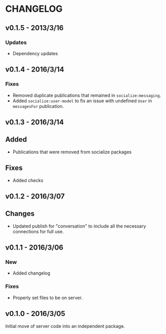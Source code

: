# CHANGELOG

## v0.1.5 - 2013/3/16

### Updates

*   Dependency updates

## v0.1.4 - 2016/3/14

### Fixes

*   Removed duplicate publications that remained in `socialize:messaging`.
*   Added `socialize:user-model` to fix an issue with undefined `User` in `messagesFor` publication.

## v0.1.3 - 2016/3/14

## Added

*   Publications that were removed from socialize packages

## Fixes

*   Added checks

## v0.1.2 - 2016/3/07

## Changes

*   Updated publish for "conversation" to include all the necessary connections for full use.

## v0.1.1 - 2016/3/06

### New

*   Added changelog

### Fixes

*   Properly set files to be on server.

## v0.1.0 - 2016/3/05

Initial move of server code into an independent package.
